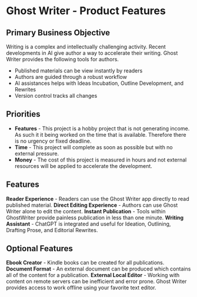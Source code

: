 # Ghost Writer - Product Features


## Primary Business Objective

Writing is a complex and intellectually challenging activity.  Recent developments in AI 
give author a way to accelerate their writing.  Ghost Writer provides the following tools
for authors.

* Published materials can be view instantly by readers
* Authors are guided through a robust workflow
* AI assistances helps with Ideas Incubation, Outline Development, and Rewrites
* Version control tracks all changes


## Priorities

* **Features** - This project is a hobby project that is not generating income.  As such
it it being worked on the time that is available. Therefore there is no urgency or 
fixed deadline.
* **Time** - This project will complete as soon as possible but with no external pressure.
* **Money** - The cost of this project is measured in hours and not external resources will
be applied to accelerate the development.


## Features

**Reader Experience** - Readers can use the Ghost Writer app directly to read published 
material.
**Direct Editing Experience** - Authors can use Ghost Writer alone to edit the content.
**Instant Publication** - Tools within GhostWriter provide painless publication in less
than one minute.
**Writing Assistant** - ChatGPT is integrated and useful for Ideation, Outlining, Drafting
Prose, and Editorial Rewrites.


## Optional Features

**Ebook Creator** - Kindle books can be created for all publications.
**Document Format** - An external document can be produced which contains all of the 
content for a publication.
**External Local Editor** - Working with content on remote servers can be inefficient
and error prone.  Ghost Writer provides access to work offline using your favorite 
text editor.


